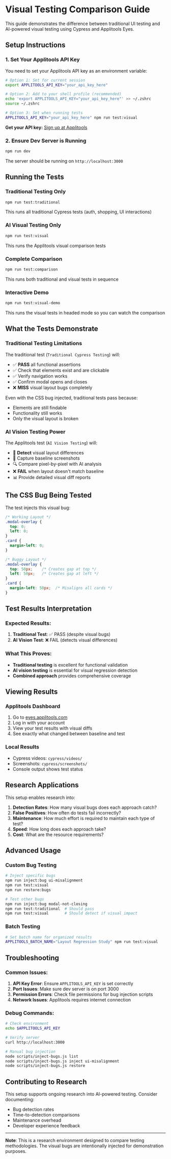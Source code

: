 # Visual Testing Comparison Guide

This guide demonstrates the difference between traditional UI testing and AI-powered visual testing using Cypress and Applitools Eyes.

## Setup Instructions

### 1. Set Your Applitools API Key

You need to set your Applitools API key as an environment variable:

```bash
# Option 1: Set for current session
export APPLITOOLS_API_KEY="your_api_key_here"

# Option 2: Add to your shell profile (recommended)
echo 'export APPLITOOLS_API_KEY="your_api_key_here"' >> ~/.zshrc
source ~/.zshrc

# Option 3: Set when running tests
APPLITOOLS_API_KEY="your_api_key_here" npm run test:visual
```

**Get your API key:** [Sign up at Applitools](https://applitools.com/users/register)

### 2. Ensure Dev Server is Running

```bash
npm run dev
```

The server should be running on `http://localhost:3000`

## Running the Tests

### Traditional Testing Only
```bash
npm run test:traditional
```
This runs all traditional Cypress tests (auth, shopping, UI interactions)

### AI Visual Testing Only
```bash
npm run test:visual
```
This runs the Applitools visual comparison tests

### Complete Comparison
```bash
npm run test:comparison
```
This runs both traditional and visual tests in sequence

### Interactive Demo
```bash
npm run test:visual-demo
```
This runs the visual tests in headed mode so you can watch the comparison

## What the Tests Demonstrate

### Traditional Testing Limitations

The traditional test (`Traditional Cypress Testing`) will:
- ✅ **PASS** all functional assertions
- ✅ Check that elements exist and are clickable
- ✅ Verify navigation works
- ✅ Confirm modal opens and closes
- ❌ **MISS** visual layout bugs completely

Even with the CSS bug injected, traditional tests pass because:
- Elements are still findable
- Functionality still works
- Only the visual layout is broken

### AI Vision Testing Power

The Applitools test (`AI Vision Testing`) will:
- 🤖 **Detect** visual layout differences
- 📸 Capture baseline screenshots
- 🔍 Compare pixel-by-pixel with AI analysis
- ❌ **FAIL** when layout doesn't match baseline
- 📊 Provide detailed visual diff reports

## The CSS Bug Being Tested

The test injects this visual bug:

```css
/* Working Layout */
.modal-overlay {
  top: 0;
  left: 0;
}
.card {
  margin-left: 0;
}

/* Buggy Layout */
.modal-overlay {
  top: 50px;    /* Creates gap at top */
  left: 50px;   /* Creates gap at left */
}
.card {
  margin-left: 50px;  /* Misaligns all cards */
}
```

## Test Results Interpretation

### Expected Results:

1. **Traditional Test**: ✅ PASS (despite visual bugs)
2. **AI Vision Test**: ❌ FAIL (detects visual differences)

### What This Proves:

- **Traditional testing** is excellent for functional validation
- **AI vision testing** is essential for visual regression detection
- **Combined approach** provides comprehensive coverage

## Viewing Results

### Applitools Dashboard
1. Go to [eyes.applitools.com](https://eyes.applitools.com)
2. Log in with your account
3. View your test results with visual diffs
4. See exactly what changed between baseline and test

### Local Results
- Cypress videos: `cypress/videos/`
- Screenshots: `cypress/screenshots/`
- Console output shows test status

## Research Applications

This setup enables research into:

1. **Detection Rates**: How many visual bugs does each approach catch?
2. **False Positives**: How often do tests fail incorrectly?
3. **Maintenance**: How much effort is required to maintain each type of test?
4. **Speed**: How long does each approach take?
5. **Cost**: What are the resource requirements?

## Advanced Usage

### Custom Bug Testing
```bash
# Inject specific bugs
npm run inject:bug ui-misalignment
npm run test:visual
npm run restore:bugs

# Test other bugs
npm run inject:bug modal-not-closing
npm run test:traditional  # Should pass
npm run test:visual       # Should detect if visual impact
```

### Batch Testing
```bash
# Set batch name for organized results
APPLITOOLS_BATCH_NAME="Layout Regression Study" npm run test:visual
```

## Troubleshooting

### Common Issues:

1. **API Key Error**: Ensure `APPLITOOLS_API_KEY` is set correctly
2. **Port Issues**: Make sure dev server is on port 3000
3. **Permission Errors**: Check file permissions for bug injection scripts
4. **Network Issues**: Applitools requires internet connection

### Debug Commands:
```bash
# Check environment
echo $APPLITOOLS_API_KEY

# Verify server
curl http://localhost:3000

# Manual bug injection
node scripts/inject-bugs.js list
node scripts/inject-bugs.js inject ui-misalignment
node scripts/inject-bugs.js restore
```

## Contributing to Research

This setup supports ongoing research into AI-powered testing. Consider documenting:
- Bug detection rates
- Time-to-detection comparisons
- Maintenance overhead
- Developer experience feedback

---

**Note**: This is a research environment designed to compare testing methodologies. The visual bugs are intentionally injected for demonstration purposes. 